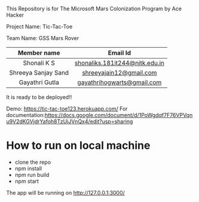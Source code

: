 This Repository is for The Microsoft Mars Colonization Program by Ace Hacker

Project Name: Tic-Tac-Toe

Team Name: GSS Mars Rover



| Member name|Email Id| 
| :------------: |:---------------:| 
| Shonali K S     |shonaliks.181it244@nitk.edu.in  |
| Shreeya Sanjay Sand|shreeyajain12@gmail.com|    
| Gayathri Gutla |      gayathrihogwarts@gmail.com  |  
 


It is ready to be deployed!!

Demo: https://tic-tac-toe123.herokuapp.com/
For documentation:https://docs.google.com/document/d/1PoWgdqf7F76VPVqnu9V2dKGVjdrYafoh8TzUiJVnQx4/edit?usp=sharing

# How to run on local machine

- clone the repo
- npm install
- npm run build
- npm start

The app will be running on http://127.0.0.1:3000/

